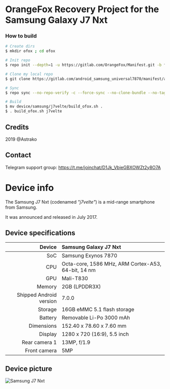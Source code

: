 # OrangeFox Recovery Project for the Samsung Galaxy J7 Nxt

### How to build ###

```bash
# Create dirs
$ mkdir ofox ; cd ofox

# Init repo
$ repo init --depth=1 -u https://gitlab.com/OrangeFox/Manifest.git -b fox_9.0

# Clone my local repo
$ git clone https://gitlab.com/android_samsung_universal7870/manifest/android_manifest_samsung_j7velte.git -b orangefox .repo/local_manifests

# Sync
$ repo sync --no-repo-verify -c --force-sync --no-clone-bundle --no-tags --optimized-fetch --prune -j`nproc`

# Build
$ mv device/samsung/j7velte/build_ofox.sh .
$ . build_ofox.sh j7velte
```
## Credits
2019 @Astrako

## Contact
Telegram support group: https://t.me/joinchat/D1Jk_VbieGBXOWZt2y8O7A

# Device info
The Samsung J7 Nxt (codenamed _"j7velte"_) is a mid-range smartphone from Samsung.

It was announced and released in July 2017.

## Device specifications

| Device       | Samsung Galaxy J7 Nxt                             |
| -----------: | :----------------------------------------------    |
| SoC          | Samsung Exynos 7870                                |
| CPU          | Octa-core, 1586 MHz, ARM Cortex-A53, 64-bit, 14 nm |
| GPU          | Mali-T830                                          |
| Memory       | 2GB (LPDDR3X)                                      |
| Shipped Android version | 7.0.0                                   |
| Storage      | 16GB eMMC 5.1 flash storage                        |
| Battery      | Removable Li-Po 3000 mAh                           |
| Dimensions   | 152.40 x 78.60 x 7.60 mm                           |
| Display      | 1280 x 720 (16:9), 5.5  inch                       |
| Rear camera 1 | 13MP, f/1.9                                       |
| Front camera  | 5MP                                               |

## Device picture

![Samsung J7 Nxt](https://i.imgur.com/HBYFBI8.jpg)
